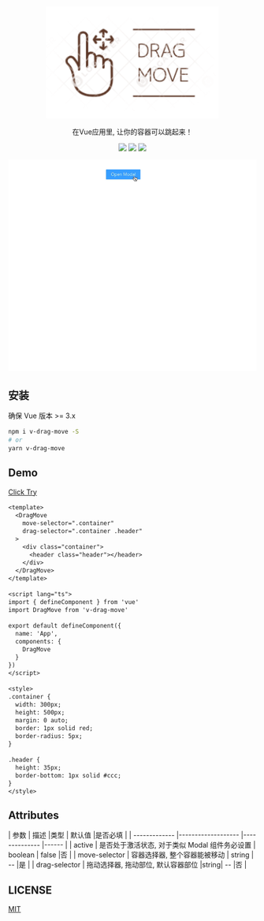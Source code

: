 <p align="center">
  <img src="media/logo.png" width="350">
  <p align="center">在Vue应用里, 让你的容器可以跳起来！</p>
  <p align="center">
    <img src="https://img.shields.io/github/package-json/v/xjh22222228/v-drag-move" />
    <img src="https://img.shields.io/static/v1.svg?label=&message=Vue&style=flat-square&color=3fb984" />
    <img src="https://img.shields.io/github/license/xjh22222228/v-drag-move" />
  </p>
</p>


![](media/demo.gif)


## 安装
确保 Vue 版本 >= 3.x

```bash
npm i v-drag-move -S
# or
yarn v-drag-move
```


## Demo
[Click Try](https://codesandbox.io/s/loving-cdn-d30m5?file=/src/App.vue)

```vue
<template>
  <DragMove
    move-selector=".container"
    drag-selector=".container .header"
  >
    <div class="container">
      <header class="header"></header>
    </div>
  </DragMove>
</template>

<script lang="ts">
import { defineComponent } from 'vue'
import DragMove from 'v-drag-move'

export default defineComponent({
  name: 'App',
  components: {
    DragMove
  }
})
</script>

<style>
.container {
  width: 300px;
  height: 500px;
  margin: 0 auto;
  border: 1px solid red;
  border-radius: 5px;
}

.header {
  height: 35px;
  border-bottom: 1px solid #ccc;
}
</style>
```



## Attributes
| 参数           | 描述              |类型           | 默认值              |是否必填   |
| ------------- |------------------- |-------------- |------ |
| active | 是否处于激活状态, 对于类似 Modal 组件务必设置 | boolean | false |否 |
| move-selector | 容器选择器, 整个容器能被移动 |  string  | -- |是 |
| drag-selector | 拖动选择器, 拖动部位, 默认容器部位 |string| -- |否 |






## LICENSE
[MIT](./LICENSE)
